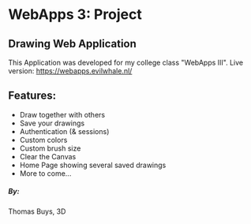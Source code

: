 WebApps 3: Project
=

Drawing Web Application
-

This Application was developed for my college class "WebApps III".
Live version: https://webapps.evilwhale.nl/

Features:
-
* Draw together with others
* Save your drawings
* Authentication (& sessions)
* Custom colors
* Custom brush size
* Clear the Canvas
* Home Page showing several saved drawings
* More to come...


##### By:
Thomas Buys, 3D